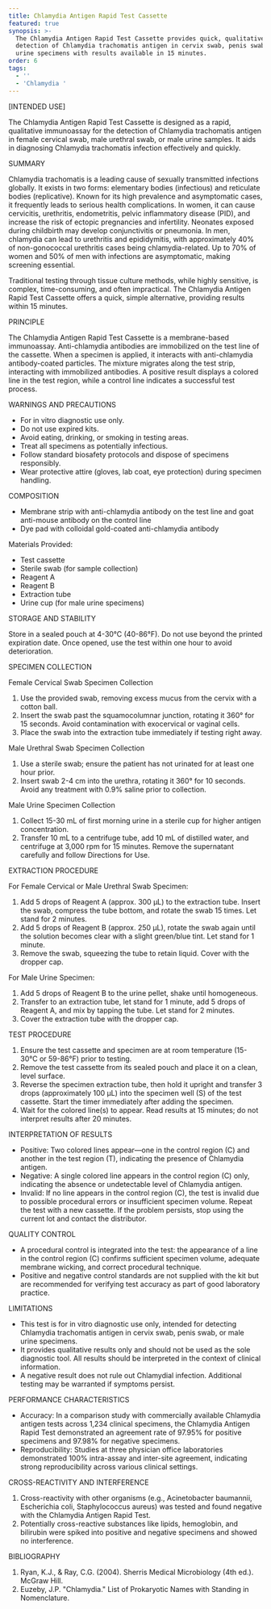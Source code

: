 ```yaml
---
title: Chlamydia Antigen Rapid Test Cassette
featured: true
synopsis: >-
  The Chlamydia Antigen Rapid Test Cassette provides quick, qualitative
  detection of Chlamydia trachomatis antigen in cervix swab, penis swab, or male
  urine specimens with results available in 15 minutes.
order: 6
tags:
  - ''
  - 'Chlamydia '
---
```


\[INTENDED USE]

The Chlamydia Antigen Rapid Test Cassette is designed as a rapid, qualitative immunoassay for the detection of Chlamydia trachomatis antigen in female cervical swab, male urethral swab, or male urine samples. It aids in diagnosing Chlamydia trachomatis infection effectively and quickly.

SUMMARY

Chlamydia trachomatis is a leading cause of sexually transmitted infections globally. It exists in two forms: elementary bodies (infectious) and reticulate bodies (replicative). Known for its high prevalence and asymptomatic cases, it frequently leads to serious health complications. In women, it can cause cervicitis, urethritis, endometritis, pelvic inflammatory disease (PID), and increase the risk of ectopic pregnancies and infertility. Neonates exposed during childbirth may develop conjunctivitis or pneumonia. In men, chlamydia can lead to urethritis and epididymitis, with approximately 40% of non-gonococcal urethritis cases being chlamydia-related. Up to 70% of women and 50% of men with infections are asymptomatic, making screening essential.

Traditional testing through tissue culture methods, while highly sensitive, is complex, time-consuming, and often impractical. The Chlamydia Antigen Rapid Test Cassette offers a quick, simple alternative, providing results within 15 minutes.

PRINCIPLE

The Chlamydia Antigen Rapid Test Cassette is a membrane-based immunoassay. Anti-chlamydia antibodies are immobilized on the test line of the cassette. When a specimen is applied, it interacts with anti-chlamydia antibody-coated particles. The mixture migrates along the test strip, interacting with immobilized antibodies. A positive result displays a colored line in the test region, while a control line indicates a successful test process.

WARNINGS AND PRECAUTIONS

* For in vitro diagnostic use only.
* Do not use expired kits.
* Avoid eating, drinking, or smoking in testing areas.
* Treat all specimens as potentially infectious.
* Follow standard biosafety protocols and dispose of specimens responsibly.
* Wear protective attire (gloves, lab coat, eye protection) during specimen handling.

COMPOSITION

* Membrane strip with anti-chlamydia antibody on the test line and goat anti-mouse antibody on the control line
* Dye pad with colloidal gold-coated anti-chlamydia antibody

Materials Provided:

* Test cassette
* Sterile swab (for sample collection)
* Reagent A
* Reagent B
* Extraction tube
* Urine cup (for male urine specimens)

STORAGE AND STABILITY

Store in a sealed pouch at 4-30°C (40-86°F). Do not use beyond the printed expiration date. Once opened, use the test within one hour to avoid deterioration.

SPECIMEN COLLECTION

Female Cervical Swab Specimen Collection

1. Use the provided swab, removing excess mucus from the cervix with a cotton ball.
2. Insert the swab past the squamocolumnar junction, rotating it 360° for 15 seconds. Avoid contamination with exocervical or vaginal cells.
3. Place the swab into the extraction tube immediately if testing right away.

Male Urethral Swab Specimen Collection

1. Use a sterile swab; ensure the patient has not urinated for at least one hour prior.
2. Insert swab 2-4 cm into the urethra, rotating it 360° for 10 seconds. Avoid any treatment with 0.9% saline prior to collection.

Male Urine Specimen Collection

1. Collect 15-30 mL of first morning urine in a sterile cup for higher antigen concentration.
2. Transfer 10 mL to a centrifuge tube, add 10 mL of distilled water, and centrifuge at 3,000 rpm for 15 minutes. Remove the supernatant carefully and follow Directions for Use.

EXTRACTION PROCEDURE

For Female Cervical or Male Urethral Swab Specimen:

1. Add 5 drops of Reagent A (approx. 300 µL) to the extraction tube. Insert the swab, compress the tube bottom, and rotate the swab 15 times. Let stand for 2 minutes.
2. Add 5 drops of Reagent B (approx. 250 µL), rotate the swab again until the solution becomes clear with a slight green/blue tint. Let stand for 1 minute.
3. Remove the swab, squeezing the tube to retain liquid. Cover with the dropper cap.

For Male Urine Specimen:

1. Add 5 drops of Reagent B to the urine pellet, shake until homogeneous.
2. Transfer to an extraction tube, let stand for 1 minute, add 5 drops of Reagent A, and mix by tapping the tube. Let stand for 2 minutes.
3. Cover the extraction tube with the dropper cap.

TEST PROCEDURE

1. Ensure the test cassette and specimen are at room temperature (15-30°C or 59-86°F) prior to testing.
2. Remove the test cassette from its sealed pouch and place it on a clean, level surface.
3. Reverse the specimen extraction tube, then hold it upright and transfer 3 drops (approximately 100 μL) into the specimen well (S) of the test cassette. Start the timer immediately after adding the specimen.
4. Wait for the colored line(s) to appear. Read results at 15 minutes; do not interpret results after 20 minutes.

INTERPRETATION OF RESULTS

* Positive: Two colored lines appear—one in the control region (C) and another in the test region (T), indicating the presence of Chlamydia antigen.
* Negative: A single colored line appears in the control region (C) only, indicating the absence or undetectable level of Chlamydia antigen.
* Invalid: If no line appears in the control region (C), the test is invalid due to possible procedural errors or insufficient specimen volume. Repeat the test with a new cassette. If the problem persists, stop using the current lot and contact the distributor.

QUALITY CONTROL

* A procedural control is integrated into the test: the appearance of a line in the control region (C) confirms sufficient specimen volume, adequate membrane wicking, and correct procedural technique.
* Positive and negative control standards are not supplied with the kit but are recommended for verifying test accuracy as part of good laboratory practice.

LIMITATIONS

* This test is for in vitro diagnostic use only, intended for detecting Chlamydia trachomatis antigen in cervix swab, penis swab, or male urine specimens.
* It provides qualitative results only and should not be used as the sole diagnostic tool. All results should be interpreted in the context of clinical information.
* A negative result does not rule out Chlamydial infection. Additional testing may be warranted if symptoms persist.

PERFORMANCE CHARACTERISTICS

* Accuracy: In a comparison study with commercially available Chlamydia antigen tests across 1,234 clinical specimens, the Chlamydia Antigen Rapid Test demonstrated an agreement rate of 97.95% for positive specimens and 97.98% for negative specimens.
* Reproducibility: Studies at three physician office laboratories demonstrated 100% intra-assay and inter-site agreement, indicating strong reproducibility across various clinical settings.

CROSS-REACTIVITY AND INTERFERENCE

1. Cross-reactivity with other organisms (e.g., Acinetobacter baumannii, Escherichia coli, Staphylococcus aureus) was tested and found negative with the Chlamydia Antigen Rapid Test.
2. Potentially cross-reactive substances like lipids, hemoglobin, and bilirubin were spiked into positive and negative specimens and showed no interference.

BIBLIOGRAPHY

1. Ryan, K.J., & Ray, C.G. (2004). Sherris Medical Microbiology (4th ed.). McGraw Hill.
2. Euzeby, J.P. "Chlamydia." List of Prokaryotic Names with Standing in Nomenclature.

 


